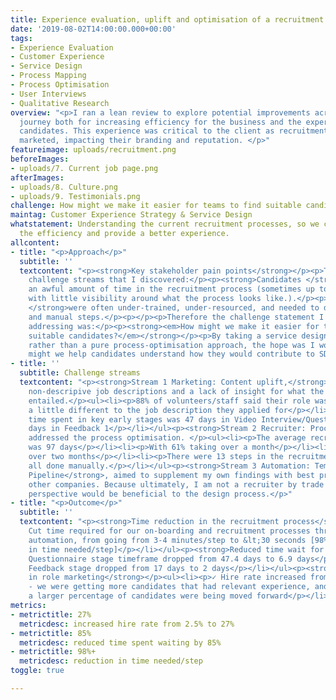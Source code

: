 ```yaml
---
title: Experience evaluation, uplift and optimisation of a recruitment process
date: '2019-08-02T14:00:00.000+00:00'
tags:
- Experience Evaluation
- Customer Experience
- Service Design
- Process Mapping
- Process Optimisation
- User Interviews
- Qualitative Research
overview: "<p>I ran a lean review to explore potential improvements across a recruitment
  journey both for increasing efficiency for the business and the experience of the
  candidates. This experience was critical to the client as recruitment was heavily
  marketed, impacting their branding and reputation. </p>"
featureimage: uploads/recruitment.png
beforeImages: 
- uploads/7. Current job page.png
afterImages:
- uploads/8. Culture.png
- uploads/9. Testimonials.png
challenge: How might we make it easier for teams to find suitable candidates?
maintag: Customer Experience Strategy & Service Design
whatstatement: Understanding the current recruitment processes, so we can better optimise
  the efficiency and provide a better experience.
allcontent:
- title: "<p>Approach</p>"
  subtitle: ''
  textcontent: "<p><strong>Key stakeholder pain points</strong></p><p>There were two
    challenge streams that I discovered:</p><p><strong>Candidates </strong>would spend
    an awful amount of time in the recruitment process (sometimes up to 2-3 months,
    with little visibility around what the process looks like.).</p><p><strong>Recruiters
    </strong>were often under-trained, under-resourced, and needed to do many tedious
    and manual steps.</p><p></p><p>Therefore the challenge statement I decided on
    addressing was:</p><p><strong><em>How might we make it easier for teams to find
    suitable candidates?</em></strong></p><p>By taking a service design approach,
    rather than a pure process-optimisation approach, the hope was I would also address:</p><p><em>How
    might we help candidates understand how they would contribute to SDSN Youth?</em></p><p></p>"
- title: ''
  subtitle: Challenge streams
  textcontent: "<p><strong>Stream 1 Marketing: Content uplift,</strong> aimed to address
    non-descripive job descriptions and a lack of insight for what the roles actually
    entailed.</p><ul><li><p>88% of volunteers/staff said their role was <em>at least</em>
    a little different to the job description they applied for</p></li><li><p>Average
    time spent in key early stages was 47 days in Video Interview/Questionnaire, 17
    days in Feedback 1</p></li></ul><p><strong>Stream 2 Recruiter: Process definition</strong>,
    addressed the process optimisation. </p><ul><li><p>The average recruitment process
    was 97 days</p></li><li><p>With 61% taking over a month</p></li><li><p>23% taking
    over two months</p></li><li><p>There were 13 steps in the recruitment process,
    all done manually.</p></li></ul><p><strong>Stream 3 Automation: Templates &amp;
    Pipeline</strong>, aimed to supplement my own findings with best practices from
    other companies. Because ultimately, I am not a recruiter by trade and another
    perspective would be beneficial to the design process.</p>"
- title: "<p>Outcome</p>"
  subtitle: ''
  textcontent: "<p><strong>Time reduction in the recruitment process</strong></p><ul><li><p>✓
    Cut time required for our on-boarding and recruitment processes through process
    automation, from going from 3-4 minutes/step to &lt;30 seconds [98%+ reduction
    in time needed/step]</p></li></ul><p><strong>Reduced time wait for candidates</strong></p><ul><li><p>✓
    Questionnaire stage timeframe dropped from 47.4 days to 6.9 days</p></li><li><p>✓
    Feedback stage dropped from 17 days to 2 days</p></li></ul><p><strong>More clarity
    in role marketing</strong></p><ul><li><p>✓ Hire rate increased from 2.5% to 27%
    - we were getting more candidates that had relevant experience, and therefore
    a larger percentage of candidates were being moved forward</p></li></ul>"
metrics:
- metrictitle: 27%
  metricdesc: increased hire rate from 2.5% to 27%
- metrictitle: 85%
  metricdesc: reduced time spent waiting by 85%
- metrictitle: 98%+
  metricdesc: reduction in time needed/step
toggle: true

---
```

